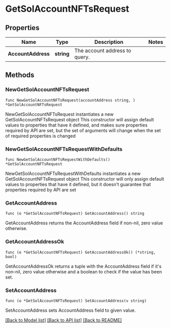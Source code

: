 # GetSolAccountNFTsRequest

## Properties

Name | Type | Description | Notes
------------ | ------------- | ------------- | -------------
**AccountAddress** | **string** | The account address to query. | 

## Methods

### NewGetSolAccountNFTsRequest

`func NewGetSolAccountNFTsRequest(accountAddress string, ) *GetSolAccountNFTsRequest`

NewGetSolAccountNFTsRequest instantiates a new GetSolAccountNFTsRequest object
This constructor will assign default values to properties that have it defined,
and makes sure properties required by API are set, but the set of arguments
will change when the set of required properties is changed

### NewGetSolAccountNFTsRequestWithDefaults

`func NewGetSolAccountNFTsRequestWithDefaults() *GetSolAccountNFTsRequest`

NewGetSolAccountNFTsRequestWithDefaults instantiates a new GetSolAccountNFTsRequest object
This constructor will only assign default values to properties that have it defined,
but it doesn't guarantee that properties required by API are set

### GetAccountAddress

`func (o *GetSolAccountNFTsRequest) GetAccountAddress() string`

GetAccountAddress returns the AccountAddress field if non-nil, zero value otherwise.

### GetAccountAddressOk

`func (o *GetSolAccountNFTsRequest) GetAccountAddressOk() (*string, bool)`

GetAccountAddressOk returns a tuple with the AccountAddress field if it's non-nil, zero value otherwise
and a boolean to check if the value has been set.

### SetAccountAddress

`func (o *GetSolAccountNFTsRequest) SetAccountAddress(v string)`

SetAccountAddress sets AccountAddress field to given value.



[[Back to Model list]](../README.md#documentation-for-models) [[Back to API list]](../README.md#documentation-for-api-endpoints) [[Back to README]](../README.md)


